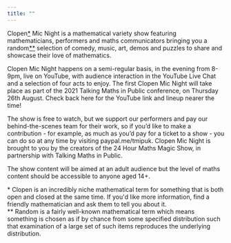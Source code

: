 ```yaml
---
title: ""
---
```


Clopen<a href='#footnote1'>*</a> Mic Night is a mathematical variety show featuring 
mathematicians, performers and maths communicators bringing you a
random<a href='#footnote2'>**</a> selection of comedy, music, art, demos and puzzles to
share and showcase their love of mathematics.

Clopen Mic Night happens on a semi-regular basis, in the evening from 8-9pm, live on YouTube, 
with audience interaction in the YouTube Live Chat and a selection of four acts to enjoy. The 
first Clopen Mic Night will take place as part of the 2021 Talking Maths in Public conference, 
on Thursday 26th August. Check back here for the YouTube link and lineup nearer the time!

The show is free to watch, but we support our performers and pay our behind-the-scenes team 
for their work, so if you’d like to make a contribution - for example, as much as you’d pay 
for a ticket to a show - you can do so at any time by visiting paypal.me/tmipuk. Clopen Mic 
Night is brought to you by the creators of the 24 Hour Maths Magic Show, in partnership with 
Talking Maths in Public.

The show content will be aimed at an adult audience but the level of maths content should be 
accessible to anyone aged 14+.

<div class='footnote' id='footnote1'>* Clopen is an incredibly niche mathematical term for something that is both open and closed 
at the same time. If you'd like more information, find a friendly mathematician and ask them 
to tell you about it.
</div>

<div class='footnote' id='footnote2'>** Random is a fairly well-known mathematical term which means something is chosen as if by 
chance from some specified distribution such that examination of a large set of such items 
reproduces the underlying distribution.
</div>

